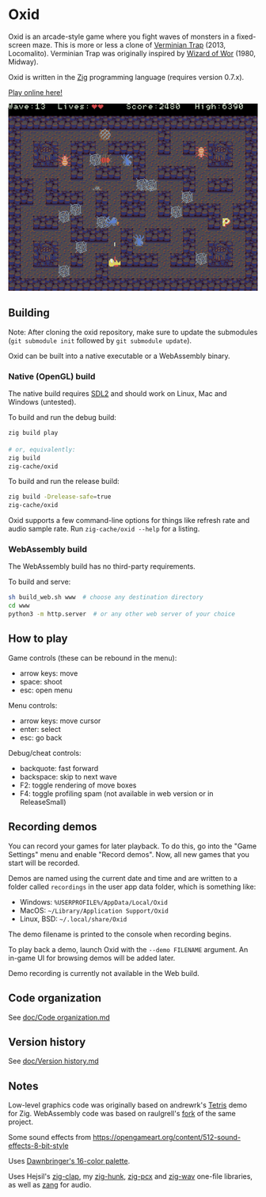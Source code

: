 # Oxid

Oxid is an arcade-style game where you fight waves of monsters in a fixed-screen maze. This is more or less a clone of [Verminian Trap](http://locomalito.com/verminian_trap.php) (2013, Locomalito). Verminian Trap was originally inspired by [Wizard of Wor](https://en.wikipedia.org/wiki/Wizard_of_Wor) (1980, Midway).

Oxid is written in the [Zig](https://ziglang.org) programming language (requires version 0.7.x).

[Play online here!](https://dbandstra.github.io/oxid/)

![Screenshot](screenshot.png)

## Building

Note: After cloning the oxid repository, make sure to update the submodules (`git submodule init` followed by `git submodule update`).

Oxid can be built into a native executable or a WebAssembly binary.

### Native (OpenGL) build

The native build requires [SDL2](https://www.libsdl.org/) and should work on Linux, Mac and Windows (untested).

To build and run the debug build:

```sh
zig build play

# or, equivalently:
zig build
zig-cache/oxid
```

To build and run the release build:

```sh
zig build -Drelease-safe=true
zig-cache/oxid
```

Oxid supports a few command-line options for things like refresh rate and audio sample rate. Run `zig-cache/oxid --help` for a listing.

### WebAssembly build

The WebAssembly build has no third-party requirements.

To build and serve:

```sh
sh build_web.sh www  # choose any destination directory
cd www
python3 -m http.server  # or any other web server of your choice
```

## How to play

Game controls (these can be rebound in the menu):

* arrow keys: move
* space: shoot
* esc: open menu

Menu controls:

* arrow keys: move cursor
* enter: select
* esc: go back

Debug/cheat controls:

* backquote: fast forward
* backspace: skip to next wave
* F2: toggle rendering of move boxes
* F4: toggle profiling spam (not available in web version or in ReleaseSmall)

## Recording demos

You can record your games for later playback. To do this, go into the "Game
Settings" menu and enable "Record demos". Now, all new games that you start
will be recorded.

Demos are named using the current date and time and are written to a folder
called `recordings` in the user app data folder, which is something like:

* Windows: `%USERPROFILE%/AppData/Local/Oxid`
* MacOS: `~/Library/Application Support/Oxid`
* Linux, BSD: `~/.local/share/Oxid`

The demo filename is printed to the console when recording begins.

To play back a demo, launch Oxid with the `--demo FILENAME` argument. An
in-game UI for browsing demos will be added later.

Demo recording is currently not available in the Web build.

## Code organization

See [doc/Code organization.md](doc/Code%20organization.md)

## Version history

See [doc/Version history.md](doc/Version%20history.md)

## Notes

Low-level graphics code was originally based on andrewrk's [Tetris](https://github.com/andrewrk/tetris) demo for Zig. WebAssembly code was based on raulgrell's [fork](https://github.com/raulgrell/tetris) of the same project.

Some sound effects from https://opengameart.org/content/512-sound-effects-8-bit-style

Uses [Dawnbringer's 16-color palette](http://pixeljoint.com/forum/forum_posts.asp?TID=12795).

Uses Hejsil's [zig-clap](https://github.com/Hejsil/zig-clap), my [zig-hunk](https://github.com/dbandstra/zig-hunk), [zig-pcx](https://github.com/dbandstra/zig-pcx) and [zig-wav](https://github.com/dbandstra/zig-wav) one-file libraries, as well as [zang](https://github.com/dbandstra/zang) for audio.

